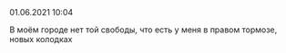 <div class="article-publication-date">
    <time datetime="2021-06-01 10:04">01.06.2021 10:04</time>
</div>

В моём городе нет той свободы, что есть у меня в правом тормозе, новых колодках